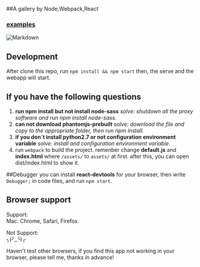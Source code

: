 ##A gallery by Node,Webpack,React 
### [examples](https://github.com/chazshi/react-gallery/raw/master/introimg/react-gallery.gif)
![Markdown](http://a1.qpic.cn/psb?/V139yVL93UvzyV/X2Cpv4mdF4SLpy2sQ0qBkgVWFLUNXgRGVVGRWYUrDDc!/b/dHEBAAAAAAAA&bo=ewS1AgAAAAACn3M!&rf=viewer_4)

## Development
After clone this repo, run `npm install && npm start` then, the serve and the webapp will start.

## If you have the following questions
1. **run npm install but not install node-sass**
   *solve: shutdown all the proxy software and run npm install node-sass.*
2. **can not download phantomjs-prebuilt**
   *solve: download the file and copy to the appropriate folder, then run npm install.*
3. **if you don`t install python2.7 or not configuration environment variable**
   *solve: install and configuration environment variable.*
4. run `webpack` to build the project. remenber change **default.js** and **index.html** where `/assets/` to `assets/` at first. after this, you can open dist/index.html to show it.

##Debugger
you can install **react-devtools** for your browser, then write `Debugger;` in code files, and run `npm start`.

## Browser support
Support:   
Mac: Chrome, Safari, Firefox.  

Not Support:  
╮(╯_╰)╭

Haven't test other browsers, if you find this app not working in your browser, please tell me, thanks in advance!   
